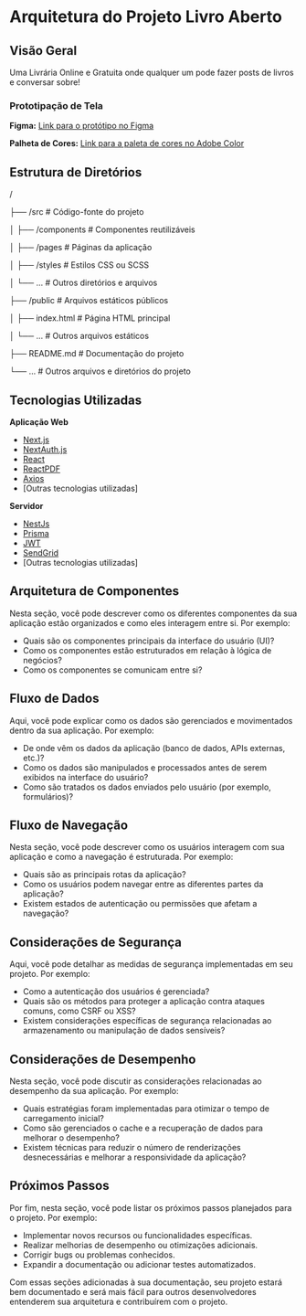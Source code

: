 # Arquitetura do Projeto Livro Aberto

## Visão Geral

Uma Livrária Online e Gratuita onde qualquer um pode fazer posts de livros e conversar sobre!

### Prototipação de Tela

**Figma:** [Link para o protótipo no Figma](https://www.figma.com/proto/h7xf6S7HpYj6TC9eHIv0JK?node-id=0-1&t=QEkFTBe38uJqUJh1-6)

**Palheta de Cores:** [Link para a paleta de cores no Adobe Color](https://color.adobe.com/pt/search?q=orange&t=term)

## Estrutura de Diretórios

/



├── /src # Código-fonte do projeto



│ ├── /components # Componentes reutilizáveis



│ ├── /pages # Páginas da aplicação



│ ├── /styles # Estilos CSS ou SCSS



│ └── ... # Outros diretórios e arquivos



├── /public # Arquivos estáticos públicos



│ ├── index.html # Página HTML principal


│ └── ... # Outros arquivos estáticos



├── README.md # Documentação do projeto



└── ... # Outros arquivos e diretórios do projeto





## Tecnologias Utilizadas

**Aplicação Web**
- [Next.js](https://nextjs.org/)
- [NextAuth.js](https://nextjs.org/)
- [React](https://reactjs.org/)
- [ReactPDF](https://react-pdf.org/components#document)
- [Axios](https://react-pdf.org/components#document)
- [Outras tecnologias utilizadas]

**Servidor**
- [NestJs](https://nextjs.org/)
- [Prisma](https://nextjs.org/)
- [JWT](https://reactjs.org/)
- [SendGrid](https://docs.sendgrid.com/for-developers/sending-email/quickstart-nodejs)
- [Outras tecnologias utilizadas]

## Arquitetura de Componentes

Nesta seção, você pode descrever como os diferentes componentes da sua aplicação estão organizados e como eles interagem entre si. Por exemplo:

- Quais são os componentes principais da interface do usuário (UI)?
- Como os componentes estão estruturados em relação à lógica de negócios?
- Como os componentes se comunicam entre si?

## Fluxo de Dados

Aqui, você pode explicar como os dados são gerenciados e movimentados dentro da sua aplicação. Por exemplo:

- De onde vêm os dados da aplicação (banco de dados, APIs externas, etc.)?
- Como os dados são manipulados e processados antes de serem exibidos na interface do usuário?
- Como são tratados os dados enviados pelo usuário (por exemplo, formulários)?

## Fluxo de Navegação

Nesta seção, você pode descrever como os usuários interagem com sua aplicação e como a navegação é estruturada. Por exemplo:

- Quais são as principais rotas da aplicação?
- Como os usuários podem navegar entre as diferentes partes da aplicação?
- Existem estados de autenticação ou permissões que afetam a navegação?

## Considerações de Segurança

Aqui, você pode detalhar as medidas de segurança implementadas em seu projeto. Por exemplo:

- Como a autenticação dos usuários é gerenciada?
- Quais são os métodos para proteger a aplicação contra ataques comuns, como CSRF ou XSS?
- Existem considerações específicas de segurança relacionadas ao armazenamento ou manipulação de dados sensíveis?

## Considerações de Desempenho

Nesta seção, você pode discutir as considerações relacionadas ao desempenho da sua aplicação. Por exemplo:

- Quais estratégias foram implementadas para otimizar o tempo de carregamento inicial?
- Como são gerenciados o cache e a recuperação de dados para melhorar o desempenho?
- Existem técnicas para reduzir o número de renderizações desnecessárias e melhorar a responsividade da aplicação?

## Próximos Passos

Por fim, nesta seção, você pode listar os próximos passos planejados para o projeto. Por exemplo:

- Implementar novos recursos ou funcionalidades específicas.
- Realizar melhorias de desempenho ou otimizações adicionais.
- Corrigir bugs ou problemas conhecidos.
- Expandir a documentação ou adicionar testes automatizados.

Com essas seções adicionadas à sua documentação, seu projeto estará bem documentado e será mais fácil para outros desenvolvedores entenderem sua arquitetura e contribuírem com o projeto.



